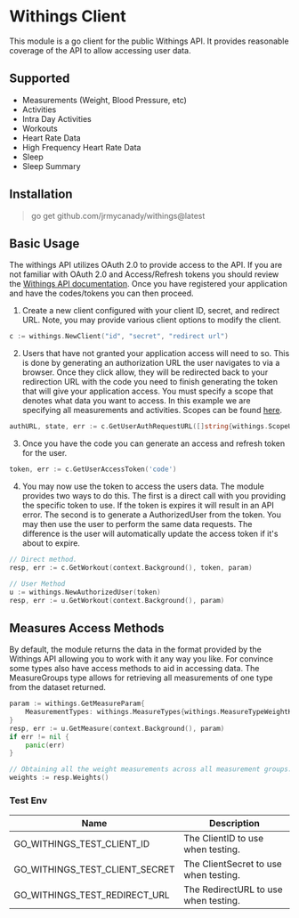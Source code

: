 # Withings Client

This module is a go client for the public Withings API. It provides reasonable coverage of the API to allow accessing
user data. 

## Supported 

* Measurements (Weight, Blood Pressure, etc)
* Activities
* Intra Day Activities
* Workouts
* Heart Rate Data
* High Frequency Heart Rate Data
* Sleep
* Sleep Summary

## Installation
> go get github.com/jrmycanady/withings@latest

## Basic Usage

The withings API utilizes OAuth 2.0 to provide access to the API. If you are not familiar with OAuth 2.0 and Access/Refresh
tokens you should review the [Withings API documentation](https://developer.withings.com/developer-guide/v3/integration-guide/public-health-data-api/get-access/oauth-web-flow). Once you have registered 
your application and have the codes/tokens you can then proceed.

1. Create a new client configured with your client ID, secret, and redirect URL. Note, you may provide various client options to modify the client.
```go
c := withings.NewClient("id", "secret", "redirect url")
```

2. Users that have not granted your application access will need to so. This is done by generating an authorization URL the user navigates to via a browser. Once they click allow, they will be redirected back to your redirection URL with the code you need to finish generating the token that will give your application access. You must specify a scope that denotes what data you want to access. In this example we are specifying all measurements and activities. Scopes can be found [here](https://developer.withings.com/developer-guide/v3/data-api/all-available-health-data).

```go
authURL, state, err := c.GetUserAuthRequestURL([]string{withings.ScopeUserActivity, withings.ScopeUserMetrics}, "")
```

3. Once you have the code you can generate an access and refresh token for the user.

```go
token, err := c.GetUserAccessToken('code')
```

4. You may now use the token to access the users data. The module provides two ways to do this. The first is a direct call with you providing the specific token to use. If the token is expires it will result in an API error. The second is to generate a AuthorizedUser from the token. You may then use the user to perform the same data requests. The difference is the user will automatically update the access token if it's about to expire.
```go
// Direct method.
resp, err := c.GetWorkout(context.Background(), token, param)

// User Method
u := withings.NewAuthorizedUser(token)
resp, err := u.GetWorkout(context.Background(), param)
```

## Measures Access Methods

By default, the module returns the data in the format provided by the Withings API allowing you to work with it any way you like. For convince some types also have access methods to aid in accessing data. The MeasureGroups type allows for retrieving all measurements of one type from the dataset returned. 

```go
param := withings.GetMeasureParam{
    MeasurementTypes: withings.MeasureTypes{withings.MeasureTypeWeightKilogram},
}
resp, err := u.GetMeasure(context.Background(), param)
if err != nil {
	panic(err)
}

// Obtaining all the weight measurements across all measurement groups.
weights := resp.Weights()
```

### Test Env 

|Name|Description|
|----|-----------|
|GO_WITHINGS_TEST_CLIENT_ID|The ClientID to use when testing.|
|GO_WITHINGS_TEST_CLIENT_SECRET|The ClientSecret to use when testing.|
|GO_WITHINGS_TEST_REDIRECT_URL|The RedirectURL to use when testing.|